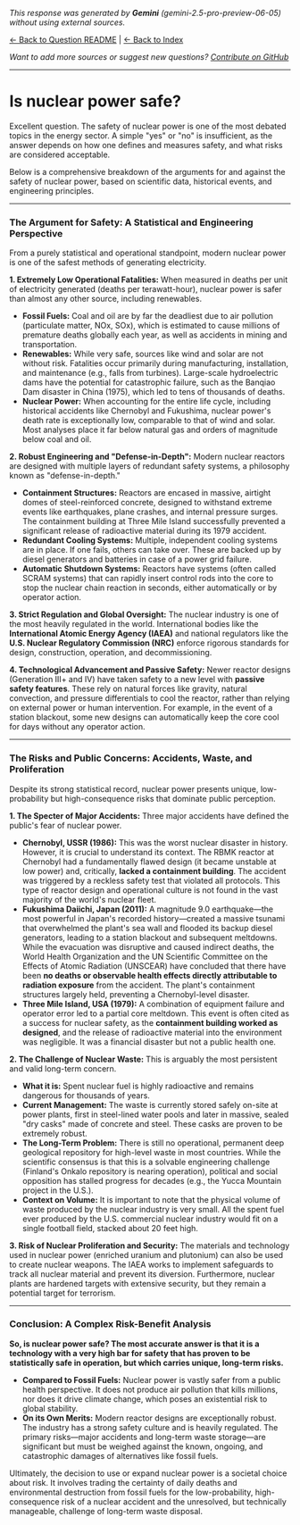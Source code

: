 <!-- 
Generated by: gemini
Model: gemini-2.5-pro-preview-06-05
Prompt type: default
Generated at: 2025-06-12T11:01:35.717723
-->

*This response was generated by **Gemini** (gemini-2.5-pro-preview-06-05) without using external sources.*

[← Back to Question README](README.md) | [← Back to Index](../README.md)

*Want to add more sources or suggest new questions? [Contribute on GitHub](https://github.com/justinwest/SuggestedSources)*

---

# Is nuclear power safe?

Excellent question. The safety of nuclear power is one of the most debated topics in the energy sector. A simple "yes" or "no" is insufficient, as the answer depends on how one defines and measures safety, and what risks are considered acceptable.

Below is a comprehensive breakdown of the arguments for and against the safety of nuclear power, based on scientific data, historical events, and engineering principles.

---

### The Argument for Safety: A Statistical and Engineering Perspective

From a purely statistical and operational standpoint, modern nuclear power is one of the safest methods of generating electricity.

**1. Extremely Low Operational Fatalities:**
When measured in deaths per unit of electricity generated (deaths per terawatt-hour), nuclear power is safer than almost any other source, including renewables.

*   **Fossil Fuels:** Coal and oil are by far the deadliest due to air pollution (particulate matter, NOx, SOx), which is estimated to cause millions of premature deaths globally each year, as well as accidents in mining and transportation.
*   **Renewables:** While very safe, sources like wind and solar are not without risk. Fatalities occur primarily during manufacturing, installation, and maintenance (e.g., falls from turbines). Large-scale hydroelectric dams have the potential for catastrophic failure, such as the Banqiao Dam disaster in China (1975), which led to tens of thousands of deaths.
*   **Nuclear Power:** When accounting for the entire life cycle, including historical accidents like Chernobyl and Fukushima, nuclear power's death rate is exceptionally low, comparable to that of wind and solar. Most analyses place it far below natural gas and orders of magnitude below coal and oil.

**2. Robust Engineering and "Defense-in-Depth":**
Modern nuclear reactors are designed with multiple layers of redundant safety systems, a philosophy known as "defense-in-depth."

*   **Containment Structures:** Reactors are encased in massive, airtight domes of steel-reinforced concrete, designed to withstand extreme events like earthquakes, plane crashes, and internal pressure surges. The containment building at Three Mile Island successfully prevented a significant release of radioactive material during its 1979 accident.
*   **Redundant Cooling Systems:** Multiple, independent cooling systems are in place. If one fails, others can take over. These are backed up by diesel generators and batteries in case of a power grid failure.
*   **Automatic Shutdown Systems:** Reactors have systems (often called SCRAM systems) that can rapidly insert control rods into the core to stop the nuclear chain reaction in seconds, either automatically or by operator action.

**3. Strict Regulation and Global Oversight:**
The nuclear industry is one of the most heavily regulated in the world. International bodies like the **International Atomic Energy Agency (IAEA)** and national regulators like the **U.S. Nuclear Regulatory Commission (NRC)** enforce rigorous standards for design, construction, operation, and decommissioning.

**4. Technological Advancement and Passive Safety:**
Newer reactor designs (Generation III+ and IV) have taken safety to a new level with **passive safety features**. These rely on natural forces like gravity, natural convection, and pressure differentials to cool the reactor, rather than relying on external power or human intervention. For example, in the event of a station blackout, some new designs can automatically keep the core cool for days without any operator action.

---

### The Risks and Public Concerns: Accidents, Waste, and Proliferation

Despite its strong statistical record, nuclear power presents unique, low-probability but high-consequence risks that dominate public perception.

**1. The Specter of Major Accidents:**
Three major accidents have defined the public's fear of nuclear power.

*   **Chernobyl, USSR (1986):** This was the worst nuclear disaster in history. However, it is crucial to understand its context. The RBMK reactor at Chernobyl had a fundamentally flawed design (it became unstable at low power) and, critically, **lacked a containment building**. The accident was triggered by a reckless safety test that violated all protocols. This type of reactor design and operational culture is not found in the vast majority of the world's nuclear fleet.
*   **Fukushima Daiichi, Japan (2011):** A magnitude 9.0 earthquake—the most powerful in Japan's recorded history—created a massive tsunami that overwhelmed the plant's sea wall and flooded its backup diesel generators, leading to a station blackout and subsequent meltdowns. While the evacuation was disruptive and caused indirect deaths, the World Health Organization and the UN Scientific Committee on the Effects of Atomic Radiation (UNSCEAR) have concluded that there have been **no deaths or observable health effects directly attributable to radiation exposure** from the accident. The plant's containment structures largely held, preventing a Chernobyl-level disaster.
*   **Three Mile Island, USA (1979):** A combination of equipment failure and operator error led to a partial core meltdown. This event is often cited as a success for nuclear safety, as the **containment building worked as designed**, and the release of radioactive material into the environment was negligible. It was a financial disaster but not a public health one.

**2. The Challenge of Nuclear Waste:**
This is arguably the most persistent and valid long-term concern.

*   **What it is:** Spent nuclear fuel is highly radioactive and remains dangerous for thousands of years.
*   **Current Management:** The waste is currently stored safely on-site at power plants, first in steel-lined water pools and later in massive, sealed "dry casks" made of concrete and steel. These casks are proven to be extremely robust.
*   **The Long-Term Problem:** There is still no operational, permanent deep geological repository for high-level waste in most countries. While the scientific consensus is that this is a solvable engineering challenge (Finland's Onkalo repository is nearing operation), political and social opposition has stalled progress for decades (e.g., the Yucca Mountain project in the U.S.).
*   **Context on Volume:** It is important to note that the physical volume of waste produced by the nuclear industry is very small. All the spent fuel ever produced by the U.S. commercial nuclear industry would fit on a single football field, stacked about 20 feet high.

**3. Risk of Nuclear Proliferation and Security:**
The materials and technology used in nuclear power (enriched uranium and plutonium) can also be used to create nuclear weapons. The IAEA works to implement safeguards to track all nuclear material and prevent its diversion. Furthermore, nuclear plants are hardened targets with extensive security, but they remain a potential target for terrorism.

---

### Conclusion: A Complex Risk-Benefit Analysis

**So, is nuclear power safe? The most accurate answer is that it is a technology with a very high bar for safety that has proven to be statistically safe in operation, but which carries unique, long-term risks.**

*   **Compared to Fossil Fuels:** Nuclear power is vastly safer from a public health perspective. It does not produce air pollution that kills millions, nor does it drive climate change, which poses an existential risk to global stability.
*   **On its Own Merits:** Modern reactor designs are exceptionally robust. The industry has a strong safety culture and is heavily regulated. The primary risks—major accidents and long-term waste storage—are significant but must be weighed against the known, ongoing, and catastrophic damages of alternatives like fossil fuels.

Ultimately, the decision to use or expand nuclear power is a societal choice about risk. It involves trading the certainty of daily deaths and environmental destruction from fossil fuels for the low-probability, high-consequence risk of a nuclear accident and the unresolved, but technically manageable, challenge of long-term waste disposal.